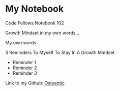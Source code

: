 # My Notebook
Code Fellows Notebook 102

Growth Mindset in my own words...

My own words

3 Reminders To Myself To Stay In A Growth Mindset
- Reminder 1
- Reminder 2
- Reminder 3

Link to my Github: [Ostyantic](https://github.com/Ostyantic)
